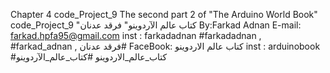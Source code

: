 Chapter 4 code_Project_9 The second part 2 of "The Arduino World Book" code_Project_9 "كتاب عالم الآردوينو"
فرقد عدنان 
 By:Farkad Adnan
 E-mail: farkad.hpfa95@gmail.com
 inst : farkadadnan
 #farkadadnan , #farkad_adnan , فرقد عدنان#
 FaceBook: كتاب عالم الاردوينو
 inst : arduinobook
 #كتاب_عالم_الاردوينو  #كتاب_عالم_الآردوينو
